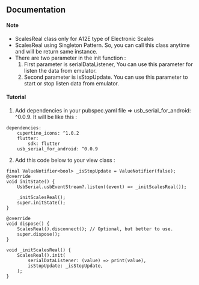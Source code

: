 ## Documentation
#### Note
- ScalesReal class only for A12E type of Electronic Scales
- ScalesReal using Singleton Pattern. So, you can call this class anytime and will be return same instance.
- There are two parameter in the init function :
    1. First parameter is serialDataListener, You can use this parameter for listen the data from emulator.
    2. Second parameter is isStopUpdate. You can use this parameter to start or stop listen data from emulator.

#### Tutorial
1. Add dependencies in your pubspec.yaml file => usb_serial_for_android: ^0.0.9. It will be like this :
```
dependencies:
    cupertino_icons: ^1.0.2
    flutter:
        sdk: flutter  
    usb_serial_for_android: ^0.0.9
```

2. Add this code below to your view class :
```
final ValueNotifier<bool> _isStopUpdate = ValueNotifier(false);
@override
void initState() {
    UsbSerial.usbEventStream?.listen((event) => _initScalesReal());

    _initScalesReal();
    super.initState();
}

@override
void dispose() {
    ScalesReal().disconnect(); // Optional, but better to use.
    super.dispose();
}

void _initScalesReal() {
    ScalesReal().init(
        serialDataListener: (value) => print(value),
        isStopUpdate: _isStopUpdate,
    );
}
```